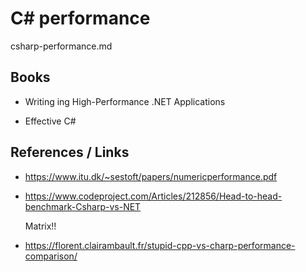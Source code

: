 # C# performance

csharp-performance.md

## Books

*   Writing ing High-Performance .NET Applications

*   Effective C#


## References / Links

*   https://www.itu.dk/~sestoft/papers/numericperformance.pdf

*   https://www.codeproject.com/Articles/212856/Head-to-head-benchmark-Csharp-vs-NET

    Matrix!!

*   https://florent.clairambault.fr/stupid-cpp-vs-charp-performance-comparison/
